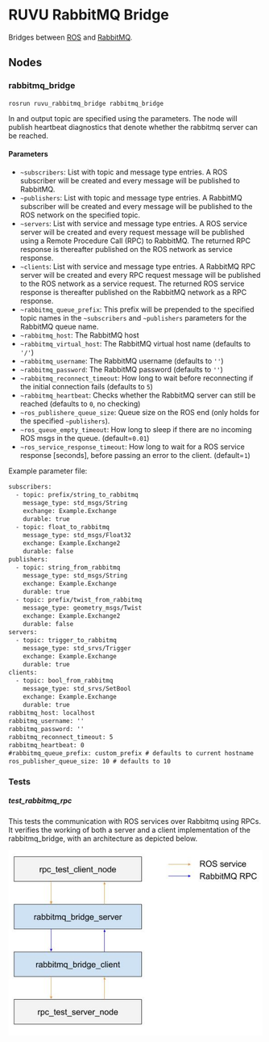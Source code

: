 # RUVU RabbitMQ Bridge

Bridges between [ROS](http://ros.org) and [RabbitMQ](https://www.rabbitmq.com/).

## Nodes

### rabbitmq_bridge

```
rosrun ruvu_rabbitmq_bridge rabbitmq_bridge
```

In and output topic are specified using the parameters. The node will publish heartbeat diagnostics that denote whether 
the rabbitmq server can be reached.

#### Parameters

- `~subscribers`: List with topic and message type entries. A ROS subscriber will be created and every message will be published to RabbitMQ.
- `~publishers`: List with topic and message type entries. A RabbitMQ subscriber will be created and every message will be published to the ROS network on the specified topic.
- `~servers`: List with service and message type entries. A ROS service server will be created and every request message will be published using a Remote Procedure Call (RPC) to RabbitMQ. The returned RPC response is thereafter published on the ROS network as service response. 
- `~clients`: List with service and message type entries. A RabbitMQ RPC server will be created and every RPC request message will be published to the ROS network as a service request. The returned ROS service response is thereafter published on the RabbitMQ network as a RPC response. 
- `~rabbitmq_queue_prefix`: This prefix will be prepended to the specified topic names in the `~subscribers` and `~publishers` parameters for the RabbitMQ queue name.
- `~rabbitmq_host`: The RabbitMQ host
- `~rabbitmq_virtual_host`: The RabbitMQ virtual host name (defaults to `'/'`)
- `~rabbitmq_username`: The RabbitMQ username (defaults to `''`)
- `~rabbitmq_password`: The RabbitMQ password (defaults to `''`)
- `~rabbitmq_reconnect_timeout`: How long to wait before reconnecting if the initial connection fails (defaults to `5`)
- `~rabbitmq_heartbeat`: Checks whether the RabbitMQ server can still be reached (defaults to `0`, no checking)
- `~ros_publishere_queue_size`: Queue size on the ROS end (only holds for the specified `~publishers`).
- `~ros_queue_empty_timeout`: How long to sleep if there are no incoming ROS msgs in the queue. (default=`0.01`)
- `~ros_service_response_timeout`: How long to wait for a ROS service response [seconds], before passing an error to the client. (default=`1`)

Example parameter file:

```
subscribers:
  - topic: prefix/string_to_rabbitmq
    message_type: std_msgs/String
    exchange: Example.Exchange
    durable: true
  - topic: float_to_rabbitmq
    message_type: std_msgs/Float32
    exchange: Example.Exchange2
    durable: false
publishers:
  - topic: string_from_rabbitmq
    message_type: std_msgs/String
    exchange: Example.Exchange
    durable: true
  - topic: prefix/twist_from_rabbitmq
    message_type: geometry_msgs/Twist
    exchange: Example.Exchange2
    durable: false
servers:
  - topic: trigger_to_rabbitmq
    message_type: std_srvs/Trigger
    exchange: Example.Exchange
    durable: true
clients:
  - topic: bool_from_rabbitmq
    message_type: std_srvs/SetBool
    exchange: Example.Exchange
    durable: true
rabbitmq_host: localhost
rabbitmq_username: ''
rabbitmq_password: ''
rabbitmq_reconnect_timeout: 5
rabbitmq_heartbeat: 0
#rabbitmq_queue_prefix: custom_prefix # defaults to current hostname
ros_publisher_queue_size: 10 # defaults to 10
```

### Tests
##### test_rabbitmq_rpc
This tests the communication with ROS services over Rabbitmq using RPCs. It verifies the working of both a server and a client implementation of the rabbitmq_bridge, with an architecture as depicted below.

![rabbitmq_rpc_test](doc/rabbitmq_rpc_test.jpg)
